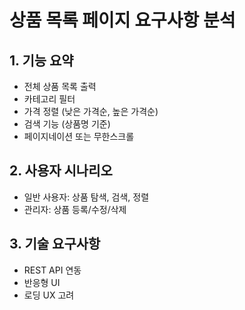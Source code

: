 # 상품 목록 페이지 요구사항 분석

## 1. 기능 요약
- 전체 상품 목록 출력
- 카테고리 필터
- 가격 정렬 (낮은 가격순, 높은 가격순)
- 검색 기능 (상품명 기준)
- 페이지네이션 또는 무한스크롤

## 2. 사용자 시나리오
- 일반 사용자: 상품 탐색, 검색, 정렬
- 관리자: 상품 등록/수정/삭제

## 3. 기술 요구사항
- REST API 연동
- 반응형 UI
- 로딩 UX 고려
